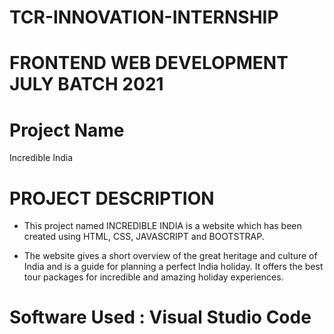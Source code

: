 # TCR-INNOVATION-INTERNSHIP

# FRONTEND  WEB DEVELOPMENT  JULY BATCH  2021


# Project  Name 

Incredible  India


# PROJECT  DESCRIPTION

* This project named INCREDIBLE INDIA is a website which has been created using HTML, CSS,  JAVASCRIPT and BOOTSTRAP.

* The website gives a short overview of the great heritage and culture of India and is a guide for planning a perfect India holiday. It offers the best tour packages for incredible and amazing holiday experiences.  

# Software  Used : Visual  Studio  Code

